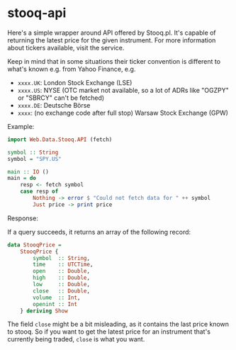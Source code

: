 # stooq-api

Here's a simple wrapper around API offered by Stooq.pl. It's capable of returning the latest price for the given instrument. For more information about tickers available, visit the service.

Keep in mind that in some situations their ticker convention is different to what's known e.g. from Yahoo Finance, e.g.
* `xxxx.UK`: London Stock Exchange (LSE)
* `xxxx.US`: NYSE (OTC market not available, so a lot of ADRs like "OGZPY" or "SBRCY" can't be fetched)
* `xxxx.DE`: Deutsche Börse
* `xxxx`: (no exchange code after full stop) Warsaw Stock Exchange (GPW)

Example:

```haskell
import Web.Data.Stooq.API (fetch)

symbol :: String
symbol = "SPY.US"

main :: IO ()
main = do 
    resp <- fetch symbol 
    case resp of
        Nothing -> error $ "Could not fetch data for " ++ symbol
        Just price -> print price
```

Response:

If a query succeeds, it returns an array of the following record:

```haskell
data StooqPrice =
    StooqPrice {
        symbol  :: String,
        time    :: UTCTime,
        open    :: Double,
        high    :: Double,
        low     :: Double,
        close   :: Double,
        volume  :: Int,
        openint :: Int
    } deriving Show
```

The field `close` might be a bit misleading, as it contains the last price known to stooq. So if you want to get the latest price for an instrument that's currently being traded, `close` is what you want.
